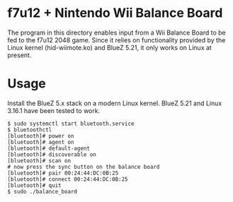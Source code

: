 f7u12 + Nintendo Wii Balance Board
==================================

The program in this directory enables input from a Wii Balance Board to
be fed to the f7u12 2048 game.  Since it relies on functionality provided
by the Linux kernel (hid-wiimote.ko) and BlueZ 5.21, it only works on
Linux at present.

Usage
=====

Install the BlueZ 5.x stack on a modern Linux kernel. BlueZ 5.21 and
Linux 3.16.1 have been tested to work.

```
$ sudo systemctl start bluetooth.service
$ bluetoothctl
[bluetooth]# power on
[bluetooth]# agent on
[bluetooth]# default-agent
[bluetooth]# discoverable on
[bluetooth]# scan on
# now press the sync button on the balance board
[bluetooth]# pair 00:24:44:DC:0B:25
[bluetooth]# connect 00:24:44:DC:0B:25
[bluetooth]# quit
$ sudo ./balance_board
```
